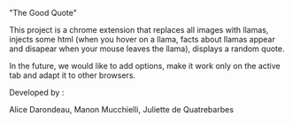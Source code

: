 "The Good Quote"

This project is a chrome extension that replaces all images with llamas, injects some html (when you hover on a llama, facts about llamas appear and disapear when your mouse leaves the llama), displays a random quote. 

In the future, we would like to add options, make it work only on the active tab and adapt it to other browsers. 

Developed by :

Alice Darondeau,
Manon Mucchielli,
Juliette de Quatrebarbes 


